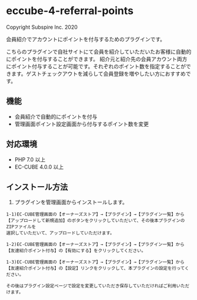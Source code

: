 # eccube-4-referral-points

Copyright Subspire Inc. 2020

会員紹介でアカウントにポイントを付与するためのプラグインです。

こちらのプラグインで自社サイトにて会員を紹介していただいたお客様に自動的にポイントを付与することができます。 紹介元と紹介先の会員アカウント両方にポイント付与することが可能です。それぞれのポイント数を指定することができます。ゲストチェックアウトを減らして会員登録を増やしたい方におすすめです。


## 機能

- 会員紹介で自動的にポイントを付与
- 管理画面ポイント設定画面から付与するポイント数を変更

## 対応環境

- PHP 7.0 以上
- EC-CUBE 4.0.0 以上

## インストール方法

1) プラグインを管理画面からインストールします。

```
1-1)EC-CUBE管理画面の【オーナーズストア】→【プラグイン】→【プラグイン一覧】から
【アップロードして新規追加】のボタンをクリックしていただいて、その後本プラグインのZIPファイルを
選択していただいて、アップロードしていただけます。

1-2)EC-CUBE管理画面の【オーナーズストア】→【プラグイン】→【プラグイン一覧】から
【友達紹介ポイント付与】の【有効にする】をクリックしてください。

1-3)EC-CUBE管理画面の【オーナーズストア】→【プラグイン】→【プラグイン一覧】から
【友達紹介ポイント付与】の【設定】リンクをクリックして、本プラグインの設定を行ってください。

その後はプラグイン設定ページで設定を変更していただき保存していただければご利用いただけます。
```
